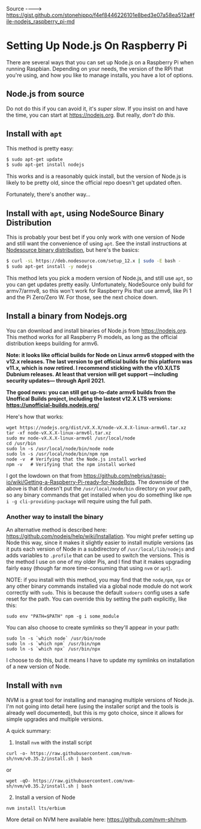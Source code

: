 Source ----> https://gist.github.com/stonehippo/f4ef8446226101e8bed3e07a58ea512a#file-nodejs_raspberry_pi-md


# Setting Up Node.js On Raspberry Pi

There are several ways that you can set up Node.js on a Raspberry Pi when running Raspbian. Depending on your needs, the version of the RPi that you're using, and how you like to manage installs, you have a lot of options.

## Node.js from source
Do not do this if you can avoid it, it's _super slow_. If you insist on and have the time, you can start at https://nodejs.org. But really, *don't do this*.

## Install with `apt`
This method is pretty easy: 

```sh
$ sudo apt-get update
$ sudo apt-get install nodejs
```

This works and is a reasonably quick install, but the version of Node.js is likely to be pretty old, since the official repo doesn't get updated often.

Fortunately, there's another way…


## Install with `apt`, using NodeSource Binary Distribution

This is probably your best bet if you only work with one version of Node and still want the convenience of using `apt`. See the install instructions at [Nodesource binary distribution](https://github.com/nodesource/distributions), but here's the basics:

```sh
$ curl -sL https://deb.nodesource.com/setup_12.x | sudo -E bash -
$ sudo apt-get install -y nodejs
```

This method lets you pick a modern version of Node.js, and still use `apt`, so you can get updates pretty easily. Unfortunately, NodeSource only build for armv7/armv8, so this won't work for Raspberry Pis that use armv6, like Pi 1 and the Pi Zero/Zero W. For those, see the next choice down.

## Install a binary from Nodejs.org

You can download and install binaries of Node.js from https://nodejs.org. This method works for all Raspberry Pi models, as long as the official distribution keeps building for armv6.

**Note: it looks like official builds for Node on Linux armv6 stopped with the v12.x releases. The last version to get official builds for this platform was v11.x, which is now retired. I recommend sticking with the v10.X/LTS Dubnium releases. At least that version will get support —including security updates— through April 2021.**

**The good news: you can still get up-to-date armv6 builds from the Unoffical Builds project, including the lastest v12.X LTS versions: https://unofficial-builds.nodejs.org/**

Here's how that works:

```
wget https://nodejs.org/dist/vX.X.X/node-vX.X.X-linux-armv6l.tar.xz
tar -xf node-vX.X.X-linux-armv6l.tar.xz
sudo mv node-vX.X.X-linux-armv6l /usr/local/node
cd /usr/bin
sudo ln -s /usr/local/node/bin/node node
sudo ln -s /usr/local/node/bin/npm npm
node -v  # Verifying that the Node.js install worked
npm -v   # Verifying that the npm install worked
```

I got the lowdown on that from https://github.com/nebrius/raspi-io/wiki/Getting-a-Raspberry-Pi-ready-for-NodeBots. The downside of the above is that it doesn't put the `/usr/local/node/bin` directory on your path, so any binary commands that get installed when you do something like `npm i -g cli-providing-package` will require using the full path.

### Another way to install the binary

An alternative method is described here: https://github.com/nodejs/help/wiki/Installation. You might prefer setting up Node this way, since it makes it slightly easier to install mutiple versions (as it puts each version of Node in a subdirectory of `/usr/local/lib/nodejs` and adds variables to `.profile` that can be used to switch the versions. This is the method I use on one of my older Pis, and I find that it makes upgrading fairly easy (though far more time-consuming that using `nvm` or `apt`).

NOTE: if you install with this method, you may find that the `node`,`npm`, `npx` or any other binary commands installed via a global node module do not work correctly with `sudo`. This is because the default `sudoers` config uses a safe reset for the path. You can override this by setting the path explicitly, like this:

```
sudo env "PATH=$PATH" npm -g i some_module
```

You can also choose to create symlinks so they'll appear in your path:

```
sudo ln -s `which node` /usr/bin/node
sudo ln -s `which npm` /usr/bin/npm
sudo ln -s `which npx` /usr/bin/npx
```

I choose to do this, but it means I have to update my symlinks on installation of a new version of Node.

## Install with `nvm`

NVM is a great tool for installing and managing multiple versions of Node.js. I'm not going into detail here (using the installer script and the tools is already well documented), but this is my goto choice, since it allows for simple upgrades and multiple versions.

A quick summary:

1. Install `nvm` with the install script

```
curl -o- https://raw.githubusercontent.com/nvm-sh/nvm/v0.35.2/install.sh | bash
```

or 
      
```
wget -qO- https://raw.githubusercontent.com/nvm-sh/nvm/v0.35.2/install.sh | bash
```

2. Install a version of Node

```
nvm install lts/erbium
```

More detail on NVM here available here: https://github.com/nvm-sh/nvm.
